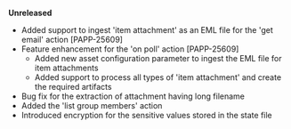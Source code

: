 **Unreleased**
* Added support to ingest 'item attachment' as an EML file for the 'get email' action [PAPP-25609]
* Feature enhancement for the 'on poll' action [PAPP-25609]
  * Added new asset configuration parameter to ingest the EML file for item attachments
  * Added support to process all types of 'item attachment' and create the required artifacts
* Bug fix for the extraction of attachment having long filename
* Added the 'list group members' action
* Introduced encryption for the sensitive values stored in the state file
